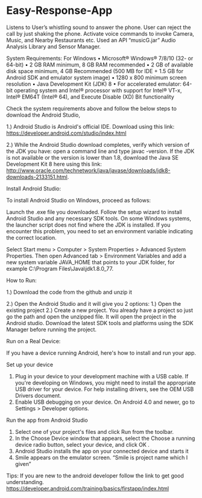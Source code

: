 # Easy-Response-App
Listens to User’s whistling sound to answer the phone. User can reject the call by just shaking the phone. Activate voice commands to invoke Camera, Music, and Nearby Restaurants etc. Used an API “musicG.jar” Audio Analysis Library and Sensor Manager.

System Requirements:
For Windows
•	Microsoft® Windows® 7/8/10 (32- or 64-bit)
•	2 GB RAM minimum, 8 GB RAM recommended
•	2 GB of available disk space minimum,
4 GB Recommended (500 MB for IDE + 1.5 GB for Android SDK and emulator system image)
•	1280 x 800 minimum screen resolution
•	Java Development Kit (JDK) 8
•	For accelerated emulator: 64-bit operating system and Intel® processor with support for Intel® VT-x, Intel® EM64T (Intel® 64), and Execute Disable (XD) Bit functionality

Check the system requirements above and follow the below steps to download the Android Studio,

1.) Android Studio is Android's official IDE.  Download using this link: https://developer.android.com/studio/index.html 
  
2.) While the Android Studio download completes, verify which version of the JDK you have: open a command line and type javac -version. If the JDK is not available or the version is lower than 1.8, download the Java SE Development Kit 8 here using this link: http://www.oracle.com/technetwork/java/javase/downloads/jdk8-downloads-2133151.html.

Install Android Studio:

To install Android Studio on Windows, proceed as follows:

Launch the .exe file you downloaded. Follow the setup wizard to install Android Studio and any necessary SDK tools.
On some Windows systems, the launcher script does not find where the JDK is installed. If you encounter this problem, you need to set an environment variable indicating the correct location.

Select Start menu > Computer > System Properties > Advanced System Properties. Then open Advanced tab > Environment Variables and add a new system variable JAVA_HOME that points to your JDK folder, for example C:\Program Files\Java\jdk1.8.0_77.

How to Run:

1.) Download the code from the github and unzip it

2.) Open the Android Studio and it will give you 2 options: 
     1.) Open the existing project 
     2.) Create a new project. 
You already have a project so just go the path and open the unzipped file. It will open the project in the Android studio. Download the latest SDK tools and platforms using the SDK Manager before running the project.

Run on a Real Device:

If you have a device running Android, here's how to install and run your app.

Set up your device
1.	Plug in your device to your development machine with a USB cable. If you're developing on Windows, you might need to install the appropriate USB driver for your device. For help installing drivers, see the OEM USB Drivers document.
2.	Enable USB debugging on your device. On Android 4.0 and newer, go to Settings > Developer options.

Run the app from Android Studio
1.	Select one of your project's files and click Run   from the toolbar.
3.	In the Choose Device window that appears, select the Choose a running device radio button, select your device, and click OK .
4.	Android Studio installs the app on your connected device and starts it
5.	 Smile appears on the emulator screen. “Smile is project name which I given”

Tips: If you are new to the android developer follow the link to get good understanding. https://developer.android.com/training/basics/firstapp/index.html



